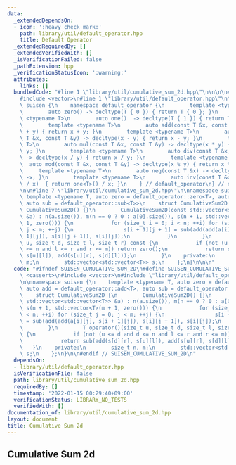 ```yaml
---
data:
  _extendedDependsOn:
  - icon: ':heavy_check_mark:'
    path: library/util/default_operator.hpp
    title: Default Operator
  _extendedRequiredBy: []
  _extendedVerifiedWith: []
  _isVerificationFailed: false
  _pathExtension: hpp
  _verificationStatusIcon: ':warning:'
  attributes:
    links: []
  bundledCode: "#line 1 \"library/util/cumulative_sum_2d.hpp\"\n\n\n\n#include <cassert>\n\
    #include <vector>\n#line 1 \"library/util/default_operator.hpp\"\n\n\n\nnamespace\
    \ suisen {\n    namespace default_operator {\n        template <typename T>\n\
    \        auto zero() -> decltype(T { 0 }) { return T { 0 }; }\n        template\
    \ <typename T>\n        auto one()  -> decltype(T { 1 }) { return T { 1 }; }\n\
    \        template <typename T>\n        auto add(const T &x, const T &y) -> decltype(x\
    \ + y) { return x + y; }\n        template <typename T>\n        auto sub(const\
    \ T &x, const T &y) -> decltype(x - y) { return x - y; }\n        template <typename\
    \ T>\n        auto mul(const T &x, const T &y) -> decltype(x * y) { return x *\
    \ y; }\n        template <typename T>\n        auto div(const T &x, const T &y)\
    \ -> decltype(x / y) { return x / y; }\n        template <typename T>\n      \
    \  auto mod(const T &x, const T &y) -> decltype(x % y) { return x % y; }\n   \
    \     template <typename T>\n        auto neg(const T &x) -> decltype(-x) { return\
    \ -x; }\n        template <typename T>\n        auto inv(const T &x) -> decltype(one<T>()\
    \ / x)  { return one<T>() / x; }\n    } // default_operator\n} // namespace suisen\n\
    \n\n#line 7 \"library/util/cumulative_sum_2d.hpp\"\n\nnamespace suisen {\n   \
    \ template <typename T, auto zero = default_operator::zero<T>, auto add = default_operator::add<T>,\
    \ auto sub = default_operator::sub<T>>\n    struct CumulativeSum2D {\n       \
    \ CumulativeSum2D() {}\n        CumulativeSum2D(const std::vector<std::vector<T>>\
    \ &a) : n(a.size()), m(n == 0 ? 0 : a[0].size()), s(n + 1, std::vector<T>(m +\
    \ 1, zero())) {\n            for (size_t i = 0; i < n; ++i) for (size_t j = 0;\
    \ j < m; ++j) {\n                s[i + 1][j + 1] = sub(add(add(a[i][j], s[i +\
    \ 1][j]), s[i][j + 1]), s[i][j]);\n            }\n        }\n        T operator()(size_t\
    \ u, size_t d, size_t l, size_t r) const {\n            if (not (u <= d and d\
    \ <= n and l <= r and r <= m)) return zero();\n            return sub(add(s[d][r],\
    \ s[u][l]), add(s[u][r], s[d][l]));\n        }\n    private:\n        size_t n,\
    \ m;\n        std::vector<std::vector<T>> s;\n    };\n}\n\n\n"
  code: "#ifndef SUISEN_CUMULATIVE_SUM_2D\n#define SUISEN_CUMULATIVE_SUM_2D\n\n#include\
    \ <cassert>\n#include <vector>\n#include \"library/util/default_operator.hpp\"\
    \n\nnamespace suisen {\n    template <typename T, auto zero = default_operator::zero<T>,\
    \ auto add = default_operator::add<T>, auto sub = default_operator::sub<T>>\n\
    \    struct CumulativeSum2D {\n        CumulativeSum2D() {}\n        CumulativeSum2D(const\
    \ std::vector<std::vector<T>> &a) : n(a.size()), m(n == 0 ? 0 : a[0].size()),\
    \ s(n + 1, std::vector<T>(m + 1, zero())) {\n            for (size_t i = 0; i\
    \ < n; ++i) for (size_t j = 0; j < m; ++j) {\n                s[i + 1][j + 1]\
    \ = sub(add(add(a[i][j], s[i + 1][j]), s[i][j + 1]), s[i][j]);\n            }\n\
    \        }\n        T operator()(size_t u, size_t d, size_t l, size_t r) const\
    \ {\n            if (not (u <= d and d <= n and l <= r and r <= m)) return zero();\n\
    \            return sub(add(s[d][r], s[u][l]), add(s[u][r], s[d][l]));\n     \
    \   }\n    private:\n        size_t n, m;\n        std::vector<std::vector<T>>\
    \ s;\n    };\n}\n\n#endif // SUISEN_CUMULATIVE_SUM_2D\n"
  dependsOn:
  - library/util/default_operator.hpp
  isVerificationFile: false
  path: library/util/cumulative_sum_2d.hpp
  requiredBy: []
  timestamp: '2022-01-15 00:29:40+09:00'
  verificationStatus: LIBRARY_NO_TESTS
  verifiedWith: []
documentation_of: library/util/cumulative_sum_2d.hpp
layout: document
title: Cumulative Sum 2d
---
```

## Cumulative Sum 2d